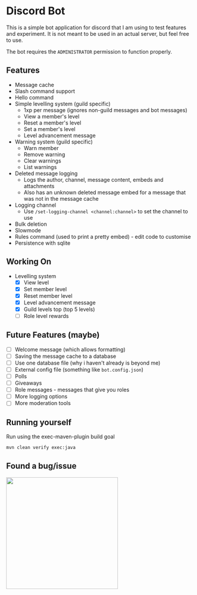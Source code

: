 # Discord Bot

This is a simple bot application for discord that I am using to test features and experiment.
It is not meant to be used in an actual server, but feel free to use.

The bot requires the `ADMINISTRATOR` permission to function properly.

## Features
- Message cache
- Slash command support
- Hello command
- Simple levelling system (guild specific)
    - 1xp per message (ignores non-guild messages and bot messages)
    - View a member's level
    - Reset a member's level
    - Set a member's level
    - Level advancement message
- Warning system (guild specific)
    - Warn member
    - Remove warning
    - Clear warnings
    - List warnings
- Deleted message logging
    - Logs the author, channel, message content, embeds and attachments
    - Also has an unknown deleted message embed for a message that was
      not in the message cache
- Logging channel
    - Use `/set-logging-channel <channel:channel>` to set the channel to use
- Bulk deletion
- Slowmode
- Rules command (used to print a pretty embed) - edit code to customise
- Persistence with sqlite

## Working On
- Levelling system
    - [x] View level
    - [x] Set member level
    - [x] Reset member level
    - [x] Level advancement message
    - [x] Guild levels top (top 5 levels)
    - [ ] Role level rewards

## Future Features (maybe)
- [ ] Welcome message (which allows formatting)
- [ ] Saving the message cache to a database
- [ ] Use one database file (why i haven't already is beyond me)
- [ ] External config file (something like `bot.config.json`)
- [ ] Polls
- [ ] Giveaways
- [ ] Role messages - messages that give you roles
- [ ] More logging options
- [ ] More moderation tools

## Running yourself

Run using the exec-maven-plugin build goal

```bash
mvn clean verify exec:java
```

## Found a bug/issue

<img width="300" src="https://grayingout.repl.co/static/donttouchmygarbage.png" />
